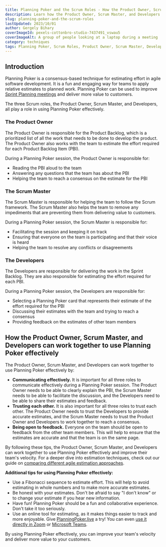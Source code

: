 ```yaml
---
title: Planning Poker and the Scrum Roles - How the Product Owner, Scrum Master, and Developers can work together to use Planning Poker effectively
description: Learn how the Product Owner, Scrum Master, and Developers can work together to use Planning Poker effectively to improve team velocity and deliver more value to customers.
slug: planning-poker-and-the-scrum-roles
lastUpdated: 2023/10/01
author: Gergely Bihary
coverImageId: pexels-cottonbro-studio-7437491_vswau5
coverImageAlt: A group of people looking at a laptop during a meeting
category: techniques
tags: Planning Poker, Scrum Roles, Product Owner, Scrum Master, Developers, Team Collaboration
---
```


## Introduction

Planning Poker is a consensus-based technique for estimating effort in agile software development. It is a fun and engaging way for teams to apply relative estimates to planned work. Planning Poker can be used to improve [Sprint Planning meetings](/knowledge-base/how-to-use-planning-poker-to-improve-sprint-planning) and deliver more value to customers.

The three Scrum roles, the Product Owner, Scrum Master, and Developers, all play a role in using Planning Poker effectively.

### The Product Owner

The Product Owner is responsible for the Product Backlog, which is a prioritized list of all the work that needs to be done to develop the product. The Product Owner also works with the team to estimate the effort required for each Product Backlog Item (PBI).

During a Planning Poker session, the Product Owner is responsible for:

- Reading the PBI aloud to the team
- Answering any questions that the team has about the PBI
- Helping the team to reach a consensus on the estimate for the PBI

### The Scrum Master

The Scrum Master is responsible for helping the team to follow the Scrum framework. The Scrum Master also helps the team to remove any impediments that are preventing them from delivering value to customers.

During a Planning Poker session, the Scrum Master is responsible for:

- Facilitating the session and keeping it on track
- Ensuring that everyone on the team is participating and that their voice is heard
- Helping the team to resolve any conflicts or disagreements

### The Developers

The Developers are responsible for delivering the work in the Sprint Backlog. They are also responsible for estimating the effort required for each PBI.

During a Planning Poker session, the Developers are responsible for:

- Selecting a Planning Poker card that represents their estimate of the effort required for the PBI
- Discussing their estimates with the team and trying to reach a consensus
- Providing feedback on the estimates of other team members

## How the Product Owner, Scrum Master, and Developers can work together to use Planning Poker effectively

The Product Owner, Scrum Master, and Developers can work together to use Planning Poker effectively by:

- **Communicating effectively.** It is important for all three roles to communicate effectively during a Planning Poker session. The Product Owner needs to be able to clearly explain the PBI, the Scrum Master needs to be able to facilitate the discussion, and the Developers need to be able to share their estimates and feedback.
- **Trusting each other.** It is also important for all three roles to trust each other. The Product Owner needs to trust the Developers to provide accurate estimates, and the Scrum Master needs to trust the Product Owner and Developers to work together to reach a consensus.
- **Being open to feedback.** Everyone on the team should be open to feedback from the other team members. This will help to ensure that the estimates are accurate and that the team is on the same page.

By following these tips, the Product Owner, Scrum Master, and Developers can work together to use Planning Poker effectively and improve their team's velocity. For a deeper dive into estimation techniques, check out our guide on [comparing different agile estimation approaches](/knowledge-base/comparing-agile-estimation-techniques).

**Additional tips for using Planning Poker effectively:**

- Use a Fibonacci sequence to estimate effort. This will help to avoid estimating in whole numbers and to make more accurate estimates.
- Be honest with your estimates. Don't be afraid to say "I don't know" or to change your estimate if you hear new information.
- Have fun! Planning Poker should be a fun and collaborative experience. Don't take it too seriously.
- Use an online tool for estimating, as it makes things easier to track and more enjoyable. Give [PlanningPoker.live](https://planningpoker.live) a try! You can even [use it directly in Zoom](/knowledge-base/how-to-use-planning-poker-in-zoom) or [Microsoft Teams](/knowledge-base/installing-planning-poker-microsoft-teams-guide).

By using Planning Poker effectively, you can improve your team's velocity and deliver more value to your customers.
